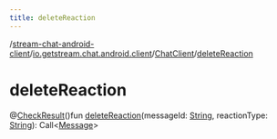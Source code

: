 ```yaml
---
title: deleteReaction
---
```

/[stream-chat-android-client](../../index.md)/[io.getstream.chat.android.client](../index.md)/[ChatClient](index.md)/[deleteReaction](deleteReaction.md)  
  
  
  
# deleteReaction  
@[CheckResult](https://developer.android.com/reference/kotlin/androidx/annotation/CheckResult.html)()fun [deleteReaction](deleteReaction.md)(messageId: [String](https://kotlinlang.org/api/latest/jvm/stdlib/kotlin/-string/index.html), reactionType: [String](https://kotlinlang.org/api/latest/jvm/stdlib/kotlin/-string/index.html)): Call&lt;[Message](../../io.getstream.chat.android.client.models/Message/index.md)&gt;
